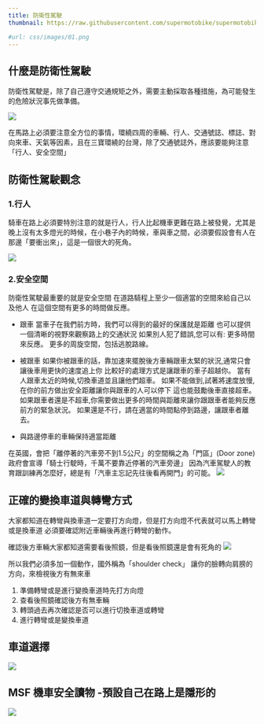 ```yaml
---
title: 防衛性駕駛
thumbnail: https://raw.githubusercontent.com/supermotobike/supermotobike.github.io/master/img/Selection_283.png  # 略缩图

#url: css/images/01.png
---
```

## 什麼是防衛性駕駛
防衛性駕駛是，除了自己遵守交通規矩之外，需要主動採取各種措施，為可能發生的危險狀況事先做準備。

![ ](/img/Selection_283.png)

在馬路上必須要注意全方位的事情，環繞四周的車輛、行人、交通號誌、標誌、對向來車、天氣等因素，且在三寶環繞的台灣，除了交通號誌外，應該要能夠注意「行人、安全空間」

## 防衛性駕駛觀念
### 1.行人
騎車在路上必須要特別注意的就是行人，行人比起機車更難在路上被發覺，尤其是晚上沒有太多燈光的時候，在小巷子內的時候，車與車之間，必須要假設會有人在那邊「要衝出來」，這是一個很大的死角。

![ ](/img/001.png)

### 2.安全空間
防衛性駕駛最重要的就是安全空間
在道路騎程上至少一個適當的空間來給自己以及他人
在這個空間有更多的時間做反應。


- 跟車
當車子在我們前方時，我們可以得到的最好的保護就是距離 
也可以提供一個清晰的視野來觀察路上的交通狀況
如果別人犯了錯誤,您可以有:
 更多時間來反應。
 更多的周旋空間，包括逃脫路線。



- 被跟車
如果你被跟車的話，靠加速來擺脫後方車輛跟車太緊的狀況,通常只會讓後車用更快的速度追上你
比較好的處理方式是讓跟車的車子超越你。
當有人跟車太近的時候,切換車道並且讓他們超車。
如果不能做到,試著將速度放慢,在你的前方做出安全距離讓你與跟車的人可以停下
這也能鼓勵後車直接超車。
如果跟車者還是不超車,你需要做出更多的時間與距離來讓你跟跟車者能夠反應前方的緊急狀況。
如果還是不行，請在適當的時間點停到路邊，讓跟車者離去。

- 與路邊停車的車輛保持適當距離

在英國，會把「離停著的汽車旁不到1.5公尺」的空間稱之為「門區」(Door zone)
政府會宣導「騎士行駛時，千萬不要靠近停著的汽車旁邊」
因為汽車駕駛人的教育跟訓練再怎麼好，總是有「汽車主忘記先往後看再開門」的可能。
![ ](/img/doorzone.jpg)


## 正確的變換車道與轉彎方式

大家都知道在轉彎與換車道一定要打方向燈，但是打方向燈不代表就可以馬上轉彎或是換車道
必須要確認附近車輛後再進行轉彎的動作。

確認後方車輛大家都知道需要看後照鏡，但是看後照鏡還是會有死角的
![ ](/img/003.jpg)


所以我們必須多加一個動作，國外稱為「shoulder check」
讓你的臉轉向肩膀的方向，來檢視後方有無來車

1. 準備轉彎或是進行變換車道時先打方向燈
2. 查看後照鏡確認後方有無車輛
3. 轉頭過去再次確認是否可以進行切換車道或轉彎
4. 進行轉彎或是變換車道

## 車道選擇

![ ](/img/LanePosition.gif)
## MSF 機車安全讀物 -預設自己在路上是隱形的

![ ](/img/msf.jpg)

